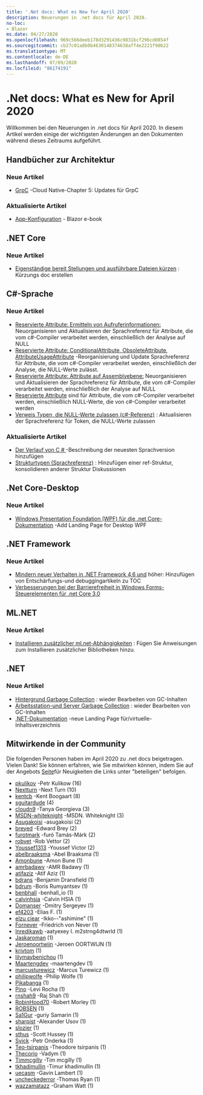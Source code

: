 ```yaml
---
title: '.Net docs: What es New for April 2020'
description: Neuerungen in .net docs für April 2020.
no-loc:
- Blazor
ms.date: 04/27/2020
ms.openlocfilehash: 969c566deeb178d3291436c9831bcf296cd0854f
ms.sourcegitcommit: cb27c01a8b0b4630148374638aff4e2221f90b22
ms.translationtype: MT
ms.contentlocale: de-DE
ms.lasthandoff: 07/09/2020
ms.locfileid: "86174191"
---
```

# <a name="net-docs-whats-new-for-april-2020"></a>.Net docs: What es New for April 2020

Willkommen bei den Neuerungen in .net docs für April 2020. In diesem Artikel werden einige der wichtigsten Änderungen an den Dokumenten während dieses Zeitraums aufgeführt.

## <a name="architecture-guides"></a>Handbücher zur Architektur

### <a name="new-articles"></a>Neue Artikel

- [GrpC](../architecture/cloud-native/grpc.md) -Cloud Native-Chapter 5: Updates für GrpC

### <a name="updated-articles"></a>Aktualisierte Artikel

- [App-Konfiguration](../architecture/blazor-for-web-forms-developers/config.md)  -  Blazor e-book

## <a name="net-core"></a>.NET Core

### <a name="new-articles"></a>Neue Artikel

- [Eigenständige bereit Stellungen und ausführbare Dateien kürzen](../core/deploying/trim-self-contained.md) : Kürzungs doc erstellen

## <a name="c-language"></a>C#-Sprache

### <a name="new-articles"></a>Neue Artikel

- [Reservierte Attribute: Ermitteln von Aufruferinformationen:](../csharp/language-reference/attributes/caller-information.md) Neuorganisieren und Aktualisieren der Sprachreferenz für Attribute, die vom c#-Compiler verarbeitet werden, einschließlich der Analyse auf NULL
- [Reservierte Attribute: ConditionalAttribute, ObsoleteAttribute, AttributeUsageAttribute](../csharp/language-reference/attributes/general.md) -Reorganisierung und Update Sprachreferenz für Attribute, die vom c#-Compiler verarbeitet werden, einschließlich der Analyse, die NULL-Werte zulässt.
- [Reservierte Attribute: Attribute auf Assemblyebene:](../csharp/language-reference/attributes/global.md) Neuorganisieren und Aktualisieren der Sprachreferenz für Attribute, die vom c#-Compiler verarbeitet werden, einschließlich der Analyse auf NULL
- [Reservierte Attribute](../csharp/language-reference/attributes/nullable-analysis.md) sind für Attribute, die vom c#-Compiler verarbeitet werden, einschließlich NULL-Werte, die von c#-Compiler verarbeitet werden
- [Verweis Typen, die NULL-Werte zulassen (c#-Referenz)](../csharp/language-reference/builtin-types/nullable-reference-types.md) : Aktualisieren der Sprachreferenz für Token, die NULL-Werte zulassen

### <a name="updated-articles"></a>Aktualisierte Artikel

- [Der Verlauf von C \# ](../csharp/whats-new/csharp-version-history.md) -Beschreibung der neuesten Sprachversion hinzufügen
- [Strukturtypen (Sprachreferenz)](../csharp/language-reference/builtin-types/struct.md) : Hinzufügen einer ref-Struktur, konsolidieren anderer Struktur Diskussionen

## <a name="net-core-desktop"></a>.Net Core-Desktop

### <a name="new-articles"></a>Neue Artikel

- [Windows Presentation Foundation (WPF) für die .net Core-Dokumentation](../desktop-wpf/index.yml) -Add Landing Page for Desktop WPF

## <a name="net-framework"></a>.NET Framework

### <a name="new-articles"></a>Neue Artikel

- [Mindern neuer Verhalten in .NET Framework 4,6 und](../framework/migration-guide/mitigations.md) höher: Hinzufügen von Entschärfungs-und debuggingartikeln zu TOC
- [Verbesserungen bei der Barrierefreiheit in Windows Forms-Steuerelementen für .net Core 3,0](../framework/winforms/windows-forms-accessibility-improvements.md)

## <a name="mlnet"></a>ML.NET

### <a name="new-articles"></a>Neue Artikel

- [Installieren zusätzlicher ml.net-Abhängigkeiten](../machine-learning/how-to-guides/install-extra-dependencies.md) : Fügen Sie Anweisungen zum Installieren zusätzlicher Bibliotheken hinzu.

## <a name="net"></a>.NET

### <a name="new-articles"></a>Neue Artikel

- [Hintergrund Garbage Collection](../standard/garbage-collection/background-gc.md) : wieder Bearbeiten von GC-Inhalten
- [Arbeitsstation-und Server Garbage Collection](../standard/garbage-collection/workstation-server-gc.md) : wieder Bearbeiten von GC-Inhalten
- [.NET-Dokumentation](../standard/index.yml) -neue Landing Page für/virtuelle-Inhaltsverzeichnis

## <a name="community-contributors"></a>Mitwirkende in der Community

Die folgenden Personen haben im April 2020 zu .net docs beigetragen. Vielen Dank! Sie können erfahren, wie Sie mitwirken können, indem Sie auf der Angebots [Seite](index.yml)für Neuigkeiten die Links unter "beteiligen" befolgen.

- [pkulikov](https://github.com/pkulikov) -Petr Kulikow (16)
- [Nextturn](https://github.com/NextTurn) -Next Turn (10)
- [kentcb](https://github.com/kentcb) -Kent Boogaart (8)
- [sguitardude](https://github.com/sguitardude) (4)
- [cloudn9](https://github.com/cloudn9) -Tanya Georgieva (3)
- [MSDN-whiteknight](https://github.com/MSDN-WhiteKnight) -MSDN. Whiteknight (3)
- [Asugakoisi](https://github.com/Asugakoisi) -asugakoisi (2)
- [breyed](https://github.com/breyed) -Edward Brey (2)
- [furotmark](https://github.com/furoTmark) -furó Tamás-Márk (2)
- [robvet](https://github.com/robvet) -Rob Vettor (2)
- [Youssef1313](https://github.com/Youssef1313) -Youssef Victor (2)
- [abelbraaksma](https://github.com/abelbraaksma) -Abel Braaksma (1)
- [Amonbune](https://github.com/AmonBune) -Amon Bune (1)
- [amrbadawy](https://github.com/amrbadawy) -AMR Badawy (1)
- [atifaziz](https://github.com/atifaziz) -Atif Aziz (1)
- [bdrans](https://github.com/bdrans) -Benjamin Dransfield (1)
- [bdrum](https://github.com/bdrum) -Boris Rumyantsev (1)
- [benbhall](https://github.com/benbhall) -benhall_io (1)
- [calvinhsia](https://github.com/calvinhsia) -Calvin HSIA (1)
- [Domanser](https://github.com/Domanser) -Dmitry Sergeyev (1)
- [ef4203](https://github.com/ef4203) -Elias F. (1)
- [elzu ciear](https://github.com/eltociear) -Ikko--"ashimine" (1)
- [Fornever](https://github.com/ForNeVeR) -Friedrich von Never (1)
- [Inredikawb](https://github.com/InRedikaWB) -aatyexey I. m2strng4dtwrld (1)
- [Jaskaroman](https://github.com/JaskaRoman) (1)
- [Jeroenoortwijn](https://github.com/JeroenOortwijn) -Jeroen OORTWIJN (1)
- [krivtom](https://github.com/krivtom) (1)
- [lilymaybenichou](https://github.com/lilymaybenichou) (1)
- [Maartengdev](https://github.com/MaartenGDev) -maartengdev (1)
- [marcusturewicz](https://github.com/marcusturewicz) -Marcus Turewicz (1)
- [philipwolfe](https://github.com/philipwolfe) -Philip Wolfe (1)
- [Pikabanga](https://github.com/Pikabanga) (1)
- [Pino](https://github.com/pino) -Levi Rocha (1)
- [rnshah9](https://github.com/rnshah9) -Raj Shah (1)
- [RobinHood70](https://github.com/RobinHood70) -Robert Morley (1)
- [ROBSEN](https://github.com/robsen) (1)
- [Sa1Gur](https://github.com/Sa1Gur) -guriy Samarin (1)
- [sharpist](https://github.com/sharpist) -Alexander Usov (1)
- [slozier](https://github.com/slozier) (1)
- [sthus](https://github.com/sthussey) -Scott Hussey (1)
- [Svick](https://github.com/svick) -Petr Onderka (1)
- [Teo-tsirpanis](https://github.com/teo-tsirpanis) -Theodore tsirpanis (1)
- [Thecorio](https://github.com/TheCorio) -Vadym (1)
- [Timmcgilly](https://github.com/TimMcGilly) -Tim mcgilly (1)
- [tkhadimullin](https://github.com/tkhadimullin) -Timur khadimullin (1)
- [uecasm](https://github.com/uecasm) -Gavin Lambert (1)
- [uncheckederror](https://github.com/uncheckederror) -Thomas Ryan (1)
- [wazzamatazz](https://github.com/wazzamatazz) -Graham Watt (1)
